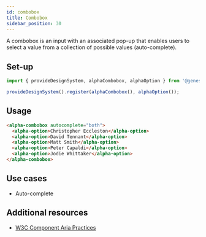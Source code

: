 ```yaml
---
id: combobox
title: Combobox
sidebar_position: 30
---
```


<div class="combobox-examples">

A combobox is an input with an associated pop-up that enables users to select a value from a collection of possible values (auto-complete).

## Set-up

```ts
import { provideDesignSystem, alphaCombobox, alphaOption } from '@genesislcap/alpha-design-system';

provideDesignSystem().register(alphaCombobox(), alphaOption());
```

## Usage

```html live
<alpha-combobox autocomplete="both">
  <alpha-option>Christopher Eccleston</alpha-option>
  <alpha-option>David Tennant</alpha-option>
  <alpha-option>Matt Smith</alpha-option>
  <alpha-option>Peter Capaldi</alpha-option>
  <alpha-option>Jodie Whittaker</alpha-option>
</alpha-combobox>
```

## Use cases

* Auto-complete

## Additional resources

- [W3C Component Aria Practices](https://w3c.github.io/aria-practices/#combobox)

</div>